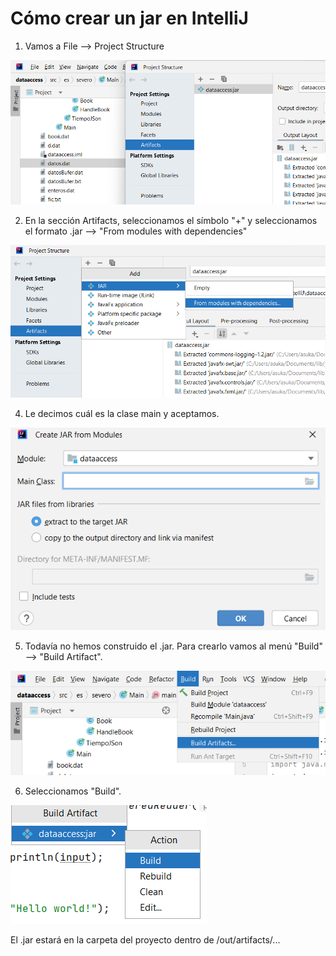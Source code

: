 # Cómo crear un jar en IntelliJ

1. Vamos a File --> Project Structure

![artifact](../img/ud9/13artifact.png)

2. En la sección Artifacts, seleccionamos el símbolo "+" y seleccionamos el formato .jar --> "From modules with dependencies"

![artifact](../img/ud9/14artifact.png)

4. Le decimos cuál es la clase main y aceptamos.

![artifact](../img/ud9/15artifact.png)

5. Todavía no hemos construido el .jar. Para crearlo vamos al menú "Build" --> "Build Artifact".

![artifact](../img/ud9/16artifact.png)

6. Seleccionamos "Build".

![artifact](../img/ud9/17artifact.png)

El .jar estará en la carpeta del proyecto dentro de /out/artifacts/...